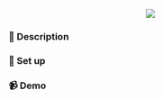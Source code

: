 <p align="center">
  <img src="https://github.com/VladWero08/BehindYou/assets/77508081/7f0ded33-c1a9-4340-bf5f-fb703a4a22a4"/>
</p>

### 📝 Description

### 🔧 Set up

### 📹 Demo
